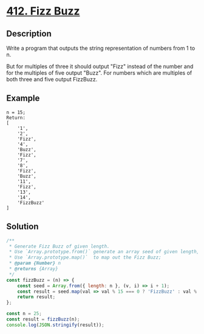 # [412. Fizz Buzz](https://leetcode.com/problems/fizz-buzz/description/)

## Description
Write a program that outputs the string representation of numbers from 1 to n.

But for multiples of three it should output "Fizz" instead of the number and for the multiples of five output "Buzz". For numbers which are multiples of both three and five output FizzBuzz.

## Example
```
n = 15;
Return: 
[
	'1',
	'2',
	'Fizz',
	'4',
	'Buzz',
	'Fizz',
	'7',
	'8',
	'Fizz',
	'Buzz',
	'11',
	'Fizz',
	'13',
	'14',
	'FizzBuzz'
]
```

## Solution
```javascript
/**
 * Generate Fizz Buzz of given length.
 * Use `Array.prototype.from()` generate an array seed of given length, fill with index + 1.
 * Use `Array.prototype.map()`  to map out the Fizz Buzz;
 * @param {Number} n
 * @returns {Array}
 */
const fizzBuzz = (n) => {
	const seed = Array.from({ length: n }, (v, i) => i + 1);
	const result = seed.map(val => val % 15 === 0 ? 'FizzBuzz' : val % 5 === 0 ? 'Buzz' : val % 3 === 0 ? 'Fizz' : val.toString());
	return result;
};

const n = 25;
const result = fizzBuzz(n);
console.log(JSON.stringify(result));
```